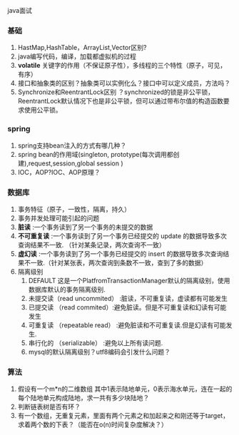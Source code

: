 java面试

### 基础

1. HastMap,HashTable，ArrayList,Vector区别?
2. java编写代码，编译，加载都虚拟机的过程
3.  **volatile** 关键字的作用（不保证原子性），多线程的三个特性（原子，可见，有序）
4. 接口和抽象类的区别？抽象类可以实例化么？接口中可以定义成员，方法吗？
5.  Synchronize和ReentrantLock区别  ？synchronized的锁是非公平锁，ReentrantLock默认情况下也是非公平锁，但可以通过带布尔值的构造函数要求使用公平锁。 

### spring

1. spring支持bean注入的方式有哪几种？
2. spring bean的作用域(singleton, prototype(每次调用都创建),request,session,global session )
3. IOC，AOP?IOC、AOP原理？

### 数据库

1.  事务特征（原子，一致性，隔离，持久）
2.  事务并发处理可能引起的问题 
   1.  **脏读** :一个事务读到了另一个事务的未提交的数据 
   2. **不可重复读** :一个事务读到了另一个事务已经提交的 update 的数据导致多次查询结果不一致. （针对某条记录，两次查询不一致）
   3. **虚幻读** :一个事务读到了另一个事务已经提交的 insert 的数据导致多次查询结果不一致.（针对某张表，两次查询到条数不一致，查到了多的数据） 
3. 隔离级别
   1. DEFAULT 这是一个PlatfromTransactionManager默认的隔离级别，使用数据库默认的事务隔离级别. 
   2. 未提交读（read uncommited） :脏读，不可重复读，虚读都有可能发生 
   3. 已提交读 （read commited）:避免脏读。但是不可重复读和幻读有可能发生 
   4. 可重复读 （repeatable read） :避免脏读和不可重复读.但是幻读有可能发生. 
   5. 串行化的 （serializable） :避免以上所有读问题.  
   6. mysql的默认隔离级别？utf8编码会引发什么问题？
   
 ### 算法

1.  假设有一个m*n的二维数组 其中1表示陆地单元，0表示海水单元，连在一起的每个陆地单元构成陆地，求一共有多少块陆地？
2. 判断链表树是否有环？
3. 有一个数组，无重复元素，里面有两个元素之和加起来之和刚还等于target，求着两个数的下表？（能否在o(n)时间复杂度解决？）